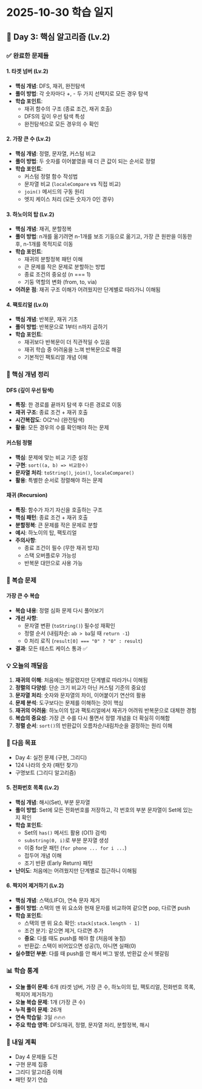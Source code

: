 # 2025-10-30 학습 일지

## 📅 Day 3: 핵심 알고리즘 (Lv.2)

### ✅ 완료한 문제들

#### 1. 타겟 넘버 (Lv.2)

- **핵심 개념**: DFS, 재귀, 완전탐색
- **풀이 방법**: 각 숫자마다 +, - 두 가지 선택지로 모든 경우 탐색
- **학습 포인트**:
  - 재귀 함수의 구조 (종료 조건, 재귀 호출)
  - DFS의 깊이 우선 탐색 특성
  - 완전탐색으로 모든 경우의 수 확인

#### 2. 가장 큰 수 (Lv.2)

- **핵심 개념**: 정렬, 문자열, 커스텀 비교
- **풀이 방법**: 두 숫자를 이어붙였을 때 더 큰 값이 되는 순서로 정렬
- **학습 포인트**:
  - 커스텀 정렬 함수 작성법
  - 문자열 비교 (`localeCompare` vs 직접 비교)
  - `join()` 메서드의 구동 원리
  - 엣지 케이스 처리 (모든 숫자가 0인 경우)

#### 3. 하노이의 탑 (Lv.2)

- **핵심 개념**: 재귀, 분할정복
- **풀이 방법**: n개를 옮기려면 n-1개를 보조 기둥으로 옮기고, 가장 큰 원판을 이동한 후, n-1개를 목적지로 이동
- **학습 포인트**:
  - 재귀의 분할정복 패턴 이해
  - 큰 문제를 작은 문제로 분할하는 방법
  - 종료 조건의 중요성 (n === 1)
  - 기둥 역할의 변화 (from, to, via)
- **어려운 점**: 재귀 구조 이해가 어려웠지만 단계별로 따라가니 이해됨

#### 4. 팩토리얼 (Lv.0)

- **핵심 개념**: 반복문, 재귀 기초
- **풀이 방법**: 반복문으로 1부터 n까지 곱하기
- **학습 포인트**:
  - 재귀보다 반복문이 더 직관적일 수 있음
  - 재귀 학습 중 어려움을 느껴 반복문으로 해결
  - 기본적인 팩토리얼 개념 이해

### 🧠 핵심 개념 정리

#### DFS (깊이 우선 탐색)

- **특징**: 한 경로를 끝까지 탐색 후 다른 경로로 이동
- **재귀 구조**: 종료 조건 + 재귀 호출
- **시간복잡도**: O(2^n) (완전탐색)
- **활용**: 모든 경우의 수를 확인해야 하는 문제

#### 커스텀 정렬

- **핵심**: 문제에 맞는 비교 기준 설정
- **구현**: `sort((a, b) => 비교함수)`
- **문자열 처리**: `toString()`, `join()`, `localeCompare()`
- **활용**: 특별한 순서로 정렬해야 하는 문제

#### 재귀 (Recursion)

- **특징**: 함수가 자기 자신을 호출하는 구조
- **핵심 패턴**: 종료 조건 + 재귀 호출
- **분할정복**: 큰 문제를 작은 문제로 분할
- **예시**: 하노이의 탑, 팩토리얼
- **주의사항**:
  - 종료 조건이 필수 (무한 재귀 방지)
  - 스택 오버플로우 가능성
  - 반복문 대안으로 사용 가능

### 📝 복습 문제

#### 가장 큰 수 복습

- **복습 내용**: 정렬 심화 문제 다시 풀어보기
- **개선 사항**:
  - 문자열 변환 (`toString()`) 필수성 재확인
  - 정렬 순서 (내림차순: `ab > ba`일 때 `return -1`)
  - 0 처리 로직 (`result[0] === "0" ? "0" : result`)
- **결과**: 모든 테스트 케이스 통과 ✅

### 💡 오늘의 깨달음

1. **재귀의 이해**: 처음에는 헷갈렸지만 단계별로 따라가니 이해됨
2. **정렬의 다양성**: 단순 크기 비교가 아닌 커스텀 기준의 중요성
3. **문자열 처리**: 숫자와 문자열의 차이, 이어붙이기 연산의 활용
4. **문제 분석**: 도구보다는 문제를 이해하는 것이 핵심
5. **재귀의 어려움**: 하노이의 탑과 팩토리얼에서 재귀가 어려워 반복문으로 대체한 경험
6. **복습의 중요성**: 가장 큰 수를 다시 풀면서 정렬 개념을 더 확실히 이해함
7. **정렬 순서**: `sort()`의 반환값이 오름차순/내림차순을 결정하는 원리 이해

### 🎯 다음 목표

- Day 4: 실전 문제 (구현, 그리디)
- 124 나라의 숫자 (패턴 찾기)
- 구명보트 (그리디 알고리즘)

#### 5. 전화번호 목록 (Lv.2)

- **핵심 개념**: 해시(Set), 부분 문자열
- **풀이 방법**: Set에 모든 전화번호를 저장하고, 각 번호의 부분 문자열이 Set에 있는지 확인
- **학습 포인트**:
  - Set의 `has()` 메서드 활용 (O(1) 검색)
  - `substring(0, i)`로 부분 문자열 생성
  - 이중 for문 패턴 (`for phone ... for i ...`)
  - 접두어 개념 이해
  - 조기 반환 (Early Return) 패턴
- **난이도**: 처음에는 어려웠지만 단계별로 접근하니 이해됨

#### 6. 짝지어 제거하기 (Lv.2)

- **핵심 개념**: 스택(LIFO), 연속 문자 제거
- **풀이 방법**: 스택의 맨 위 요소와 현재 문자를 비교하여 같으면 pop, 다르면 push
- **학습 포인트**:
  - 스택의 맨 위 요소 확인: `stack[stack.length - 1]`
  - 조건 분기: 같으면 제거, 다르면 추가
  - **중요**: 다를 때도 push를 해야 함 (처음에 놓침)
  - 반환값: 스택이 비어있으면 성공(1), 아니면 실패(0)
- **실수했던 부분**: 다를 때 push를 안 해서 버그 발생, 반환값 순서 헷갈림

### 📊 학습 통계

- **오늘 풀이 문제**: 6개 (타겟 넘버, 가장 큰 수, 하노이의 탑, 팩토리얼, 전화번호 목록, 짝지어 제거하기)
- **오늘 복습 문제**: 1개 (가장 큰 수)
- **누적 풀이 문제**: 26개
- **연속 학습일**: 3일 🔥🔥🔥
- **주요 학습 영역**: DFS/재귀, 정렬, 문자열 처리, 분할정복, 해시

### 🚀 내일 계획

- Day 4 문제들 도전
- 구현 문제 집중
- 그리디 알고리즘 이해
- 패턴 찾기 연습
